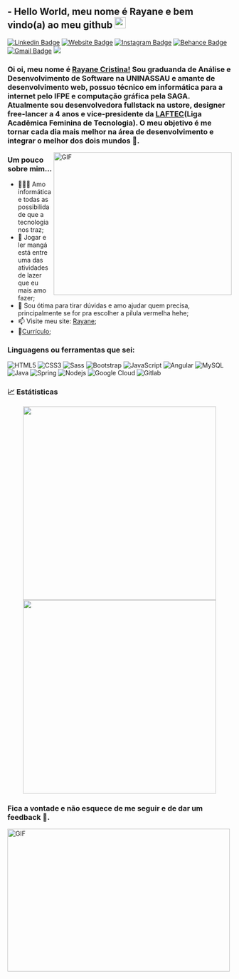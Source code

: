 ## - Hello World, meu nome é Rayane e bem vindo(a) ao meu github <img src="https://media.giphy.com/media/hvRJCLFzcasrR4ia7z/giphy.gif" width="25px">

[![Linkedin Badge](https://img.shields.io/badge/-Rayane-blue?style=flat&logo=Linkedin&logoColor=white&link=https://www.linkedin.com/in/rayane-cristina-19b2b0140/)](https://www.linkedin.com/in/rayane-cristina-19b2b0140/)
[![Website Badge](https://img.shields.io/badge/-RayaneCristina.netlify-47CCCC?style=flat&logo=Google-Chrome&logoColor=white&link=https://rayanecristina.netlify.app/)](https://rayanecristina.netlify.app/)
[![Instagram Badge](https://img.shields.io/badge/-@ray_cp20-purple?style=flat&logo=instagram&logoColor=white&link=https://www.instagram.com/ray_cp20/)](https://www.instagram.com/ray_cp20/)
[![Behance Badge](https://img.shields.io/badge/-@rayanecristina2-purple?style=flat&logo=instagram&logoColor=white&link=https://www.behance.net/rayanecristina2/)](https://www.behance.net/rayanecristina2)
[![Gmail Badge](https://img.shields.io/badge/-rayanecristina.19-c14438?style=flat&logo=Gmail&logoColor=white&link=mailto:rayanecristina.19@gmail.com)](mailto:rayanecristina.19@gmail.com)
![](https://visitor-badge.glitch.me/badge?page_id=raydevcp20.raydevcp20)

### Oi oi, meu nome é [Rayane Cristina!](https://rayanecristina.netlify.app/) Sou graduanda de Análise e Desenvolvimento de Software na UNINASSAU e amante de desenvolvimento web, possuo técnico em informática para a internet pelo IFPE e computação gráfica pela SAGA. Atualmente sou desenvolvedora fullstack na ustore, designer free-lancer a 4 anos e vice-presidente da [LAFTEC](https://www.instagram.com/laftecuninassau/)(Liga Acadêmica Feminina de Tecnologia). O meu objetivo é me tornar cada dia mais melhor na área de desenvolvimento e integrar o melhor dos dois mundos 🚀.

  <img align="right" alt="GIF" src="https://media.giphy.com/media/U7bl3Rw7ya7isgzVt3/giphy.gif?raw=true" width="400" height="320" />
  
### **Um pouco sobre mim...**

- 👨🏽‍💻 Amo informática e todas as possibilidade que a tecnologia nos traz;
- 👾 Jogar e ler mangá está entre uma das atividades de lazer que eu mais amo fazer;
- 💬 Sou ótima para tirar dúvidas e amo ajudar quem precisa, principalmente se for pra escolher a pílula vermelha hehe;
- 📫 Visite meu site: [Rayane](https://rayanecristina.netlify.app/);
- 📝[Currículo](https://rayanecristina.netlify.app/cv.html);

### **Linguagens ou ferramentas que sei:**  

![HTML5](https://img.shields.io/badge/HTML-239120?style=for-the-badge&logo=html5&logoColor=white)
![CSS3](https://img.shields.io/badge/CSS3-1572B6?style=for-the-badge&logo=css3&logoColor=white)
![Sass](https://img.shields.io/badge/Sass-CC6699?style=for-the-badge&logo=sass&logoColor=white)
![Bootstrap](https://img.shields.io/badge/Bootstrap-563D7C?style=for-the-badge&logo=bootstrap&logoColor=white)
![JavaScript](https://img.shields.io/badge/JavaScript-F7DF1E?style=for-the-badge&logo=javascript&logoColor=black)
![Angular](https://img.shields.io/badge/Angular-DD0031?style=for-the-badge&logo=angular&logoColor=white)
![MySQL](https://img.shields.io/badge/MySQL-00000F?style=for-the-badge&logo=mysql&logoColor=white)
![Java](https://img.shields.io/badge/Java-ED8B00?style=for-the-badge&logo=java&logoColor=white)
![Spring](https://img.shields.io/badge/Spring-6DB33F?style=for-the-badge&logo=spring&logoColor=white)
![Nodejs](https://img.shields.io/badge/Node.js-43853D?style=for-the-badge&logo=node.js&logoColor=white)
![Google Cloud](https://img.shields.io/badge/Google_Cloud-4285F4?style=for-the-badge&logo=google-cloud&logoColor=white)
![Gitlab](https://img.shields.io/badge/GitLab-330F63?style=for-the-badge&logo=gitlab&logoColor=white)

### **📈 Estátisticas**

<p align="center"> 
  <img width="434px" src="https://github-readme-stats.vercel.app/api?username=raydevcp20&theme=gotham&show_icons=true" />
  <img width="434px" src="https://github-readme-stats.vercel.app/api/top-langs/?username=raydevcp20&hide=html&layout=compact&theme=gotham" />
</p>


### Fica a vontade e não esquece de me seguir e de dar um feedback 🦄. 

 <img align="center" alt="GIF" src="https://media.giphy.com/media/13HgwGsXF0aiGY/giphy.gif?raw=true" width="500" height="320" />
